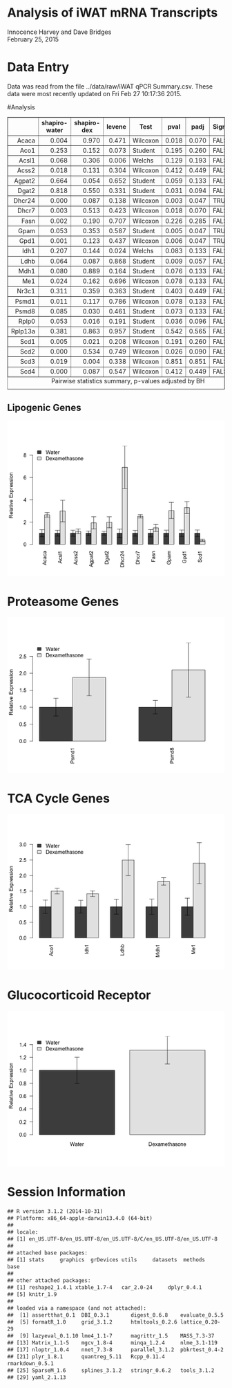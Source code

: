 # Analysis of iWAT mRNA Transcripts
Innocence Harvey and Dave Bridges  
February 25, 2015  



# Data Entry




Data was read from the file ../data/raw/iWAT qPCR Summary.csv.  These data were most recently updated on Fri Feb 27 10:17:36 2015.

#Analysis



<!-- html table generated in R 3.1.2 by xtable 1.7-4 package -->
<!-- Fri Feb 27 10:17:39 2015 -->
<table border=1>
<caption align="bottom"> Pairwise statistics summary, p-values adjusted by BH </caption>
<tr> <th>  </th> <th> shapiro-water </th> <th> shapiro-dex </th> <th> levene </th> <th> Test </th> <th> pval </th> <th> padj </th> <th> Significant </th>  </tr>
  <tr> <td align="right"> Acaca </td> <td align="right"> 0.004 </td> <td align="right"> 0.970 </td> <td align="right"> 0.471 </td> <td> Wilcoxon </td> <td align="right"> 0.018 </td> <td align="right"> 0.070 </td> <td> FALSE </td> </tr>
  <tr> <td align="right"> Aco1 </td> <td align="right"> 0.253 </td> <td align="right"> 0.152 </td> <td align="right"> 0.073 </td> <td> Student </td> <td align="right"> 0.195 </td> <td align="right"> 0.260 </td> <td> FALSE </td> </tr>
  <tr> <td align="right"> Acsl1 </td> <td align="right"> 0.068 </td> <td align="right"> 0.306 </td> <td align="right"> 0.006 </td> <td> Welchs </td> <td align="right"> 0.129 </td> <td align="right"> 0.193 </td> <td> FALSE </td> </tr>
  <tr> <td align="right"> Acss2 </td> <td align="right"> 0.018 </td> <td align="right"> 0.131 </td> <td align="right"> 0.304 </td> <td> Wilcoxon </td> <td align="right"> 0.412 </td> <td align="right"> 0.449 </td> <td> FALSE </td> </tr>
  <tr> <td align="right"> Agpat2 </td> <td align="right"> 0.664 </td> <td align="right"> 0.054 </td> <td align="right"> 0.652 </td> <td> Student </td> <td align="right"> 0.059 </td> <td align="right"> 0.133 </td> <td> FALSE </td> </tr>
  <tr> <td align="right"> Dgat2 </td> <td align="right"> 0.818 </td> <td align="right"> 0.550 </td> <td align="right"> 0.331 </td> <td> Student </td> <td align="right"> 0.031 </td> <td align="right"> 0.094 </td> <td> FALSE </td> </tr>
  <tr> <td align="right"> Dhcr24 </td> <td align="right"> 0.000 </td> <td align="right"> 0.087 </td> <td align="right"> 0.138 </td> <td> Wilcoxon </td> <td align="right"> 0.003 </td> <td align="right"> 0.047 </td> <td> TRUE </td> </tr>
  <tr> <td align="right"> Dhcr7 </td> <td align="right"> 0.003 </td> <td align="right"> 0.513 </td> <td align="right"> 0.423 </td> <td> Wilcoxon </td> <td align="right"> 0.018 </td> <td align="right"> 0.070 </td> <td> FALSE </td> </tr>
  <tr> <td align="right"> Fasn </td> <td align="right"> 0.002 </td> <td align="right"> 0.190 </td> <td align="right"> 0.707 </td> <td> Wilcoxon </td> <td align="right"> 0.226 </td> <td align="right"> 0.285 </td> <td> FALSE </td> </tr>
  <tr> <td align="right"> Gpam </td> <td align="right"> 0.053 </td> <td align="right"> 0.353 </td> <td align="right"> 0.587 </td> <td> Student </td> <td align="right"> 0.005 </td> <td align="right"> 0.047 </td> <td> TRUE </td> </tr>
  <tr> <td align="right"> Gpd1 </td> <td align="right"> 0.001 </td> <td align="right"> 0.123 </td> <td align="right"> 0.437 </td> <td> Wilcoxon </td> <td align="right"> 0.006 </td> <td align="right"> 0.047 </td> <td> TRUE </td> </tr>
  <tr> <td align="right"> Idh1 </td> <td align="right"> 0.207 </td> <td align="right"> 0.144 </td> <td align="right"> 0.024 </td> <td> Welchs </td> <td align="right"> 0.083 </td> <td align="right"> 0.133 </td> <td> FALSE </td> </tr>
  <tr> <td align="right"> Ldhb </td> <td align="right"> 0.064 </td> <td align="right"> 0.087 </td> <td align="right"> 0.868 </td> <td> Student </td> <td align="right"> 0.009 </td> <td align="right"> 0.057 </td> <td> FALSE </td> </tr>
  <tr> <td align="right"> Mdh1 </td> <td align="right"> 0.080 </td> <td align="right"> 0.889 </td> <td align="right"> 0.164 </td> <td> Student </td> <td align="right"> 0.076 </td> <td align="right"> 0.133 </td> <td> FALSE </td> </tr>
  <tr> <td align="right"> Me1 </td> <td align="right"> 0.024 </td> <td align="right"> 0.162 </td> <td align="right"> 0.696 </td> <td> Wilcoxon </td> <td align="right"> 0.078 </td> <td align="right"> 0.133 </td> <td> FALSE </td> </tr>
  <tr> <td align="right"> Nr3c1 </td> <td align="right"> 0.311 </td> <td align="right"> 0.359 </td> <td align="right"> 0.363 </td> <td> Student </td> <td align="right"> 0.403 </td> <td align="right"> 0.449 </td> <td> FALSE </td> </tr>
  <tr> <td align="right"> Psmd1 </td> <td align="right"> 0.011 </td> <td align="right"> 0.117 </td> <td align="right"> 0.786 </td> <td> Wilcoxon </td> <td align="right"> 0.078 </td> <td align="right"> 0.133 </td> <td> FALSE </td> </tr>
  <tr> <td align="right"> Psmd8 </td> <td align="right"> 0.085 </td> <td align="right"> 0.030 </td> <td align="right"> 0.461 </td> <td> Student </td> <td align="right"> 0.073 </td> <td align="right"> 0.133 </td> <td> FALSE </td> </tr>
  <tr> <td align="right"> Rplp0 </td> <td align="right"> 0.053 </td> <td align="right"> 0.016 </td> <td align="right"> 0.191 </td> <td> Student </td> <td align="right"> 0.036 </td> <td align="right"> 0.096 </td> <td> FALSE </td> </tr>
  <tr> <td align="right"> Rplp13a </td> <td align="right"> 0.381 </td> <td align="right"> 0.863 </td> <td align="right"> 0.957 </td> <td> Student </td> <td align="right"> 0.542 </td> <td align="right"> 0.565 </td> <td> FALSE </td> </tr>
  <tr> <td align="right"> Scd1 </td> <td align="right"> 0.005 </td> <td align="right"> 0.021 </td> <td align="right"> 0.208 </td> <td> Wilcoxon </td> <td align="right"> 0.191 </td> <td align="right"> 0.260 </td> <td> FALSE </td> </tr>
  <tr> <td align="right"> Scd2 </td> <td align="right"> 0.000 </td> <td align="right"> 0.534 </td> <td align="right"> 0.749 </td> <td> Wilcoxon </td> <td align="right"> 0.026 </td> <td align="right"> 0.090 </td> <td> FALSE </td> </tr>
  <tr> <td align="right"> Scd3 </td> <td align="right"> 0.019 </td> <td align="right"> 0.004 </td> <td align="right"> 0.338 </td> <td> Wilcoxon </td> <td align="right"> 0.851 </td> <td align="right"> 0.851 </td> <td> FALSE </td> </tr>
  <tr> <td align="right"> Scd4 </td> <td align="right"> 0.000 </td> <td align="right"> 0.087 </td> <td align="right"> 0.547 </td> <td> Wilcoxon </td> <td align="right"> 0.412 </td> <td align="right"> 0.449 </td> <td> FALSE </td> </tr>
   </table>

## Lipogenic Genes

![](figures/iwat-lipogenic-genes-1.png) 

# Proteasome Genes

![](figures/iwat-proteosome-genes-1.png) 

# TCA Cycle Genes
![](figures/iwat-tca-genes-1.png) 

# Glucocorticoid Receptor
![](figures/iwat-glucocorticoid-receptor-1.png) 

# Session Information

```
## R version 3.1.2 (2014-10-31)
## Platform: x86_64-apple-darwin13.4.0 (64-bit)
## 
## locale:
## [1] en_US.UTF-8/en_US.UTF-8/en_US.UTF-8/C/en_US.UTF-8/en_US.UTF-8
## 
## attached base packages:
## [1] stats     graphics  grDevices utils     datasets  methods   base     
## 
## other attached packages:
## [1] reshape2_1.4.1 xtable_1.7-4   car_2.0-24     dplyr_0.4.1   
## [5] knitr_1.9     
## 
## loaded via a namespace (and not attached):
##  [1] assertthat_0.1  DBI_0.3.1       digest_0.6.8    evaluate_0.5.5 
##  [5] formatR_1.0     grid_3.1.2      htmltools_0.2.6 lattice_0.20-29
##  [9] lazyeval_0.1.10 lme4_1.1-7      magrittr_1.5    MASS_7.3-37    
## [13] Matrix_1.1-5    mgcv_1.8-4      minqa_1.2.4     nlme_3.1-119   
## [17] nloptr_1.0.4    nnet_7.3-8      parallel_3.1.2  pbkrtest_0.4-2 
## [21] plyr_1.8.1      quantreg_5.11   Rcpp_0.11.4     rmarkdown_0.5.1
## [25] SparseM_1.6     splines_3.1.2   stringr_0.6.2   tools_3.1.2    
## [29] yaml_2.1.13
```
